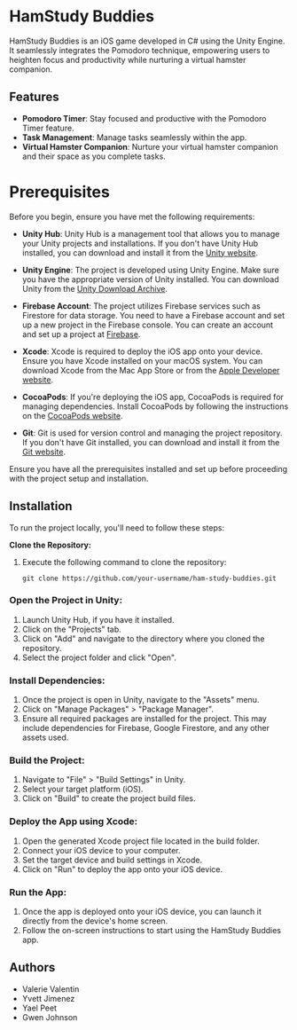 # HamStudy Buddies

HamStudy Buddies is an iOS game developed in C# using the Unity Engine. It seamlessly integrates the Pomodoro technique, empowering users to heighten focus and productivity while nurturing a virtual hamster companion.

## Features

- **Pomodoro Timer**: Stay focused and productive with the Pomodoro Timer feature.
- **Task Management**: Manage tasks seamlessly within the app.
- **Virtual Hamster Companion**: Nurture your virtual hamster companion and their space as you complete tasks.

# Prerequisites

Before you begin, ensure you have met the following requirements:

- **Unity Hub**: Unity Hub is a management tool that allows you to manage your Unity projects and installations. If you don't have Unity Hub installed, you can download and install it from the [Unity website](https://unity.com/download).
  
- **Unity Engine**: The project is developed using Unity Engine. Make sure you have the appropriate version of Unity installed. You can download Unity from the [Unity Download Archive](https://unity3d.com/get-unity/download/archive).
  
- **Firebase Account**: The project utilizes Firebase services such as Firestore for data storage. You need to have a Firebase account and set up a new project in the Firebase console. You can create an account and set up a project at [Firebase](https://firebase.google.com/).
  
- **Xcode**: Xcode is required to deploy the iOS app onto your device. Ensure you have Xcode installed on your macOS system. You can download Xcode from the Mac App Store or from the [Apple Developer website](https://developer.apple.com/xcode/).
  
- **CocoaPods**: If you're deploying the iOS app, CocoaPods is required for managing dependencies. Install CocoaPods by following the instructions on the [CocoaPods website](https://cocoapods.org/).

- **Git**: Git is used for version control and managing the project repository. If you don't have Git installed, you can download and install it from the [Git website](https://git-scm.com/).

Ensure you have all the prerequisites installed and set up before proceeding with the project setup and installation.

## Installation

To run the project locally, you'll need to follow these steps:

**Clone the Repository:** 
1. Execute the following command to clone the repository:
     ```
     git clone https://github.com/your-username/ham-study-buddies.git
     ```
     
### Open the Project in Unity:
1. Launch Unity Hub, if you have it installed.
2. Click on the "Projects" tab.
3. Click on "Add" and navigate to the directory where you cloned the repository.
4. Select the project folder and click "Open".

### Install Dependencies:
1. Once the project is open in Unity, navigate to the "Assets" menu.
2. Click on "Manage Packages" > "Package Manager".
3. Ensure all required packages are installed for the project. This may include dependencies for Firebase, Google Firestore, and any other assets used.

### Build the Project:
1. Navigate to "File" > "Build Settings" in Unity.
2. Select your target platform (iOS).
3. Click on "Build" to create the project build files.

### Deploy the App using Xcode:
1. Open the generated Xcode project file located in the build folder.
2. Connect your iOS device to your computer.
3. Set the target device and build settings in Xcode.
4. Click on "Run" to deploy the app onto your iOS device.

### Run the App:
1. Once the app is deployed onto your iOS device, you can launch it directly from the device's home screen.
2. Follow the on-screen instructions to start using the HamStudy Buddies app.

## Authors

- Valerie Valentin
- Yvett Jimenez
- Yael Peet
- Gwen Johnson

